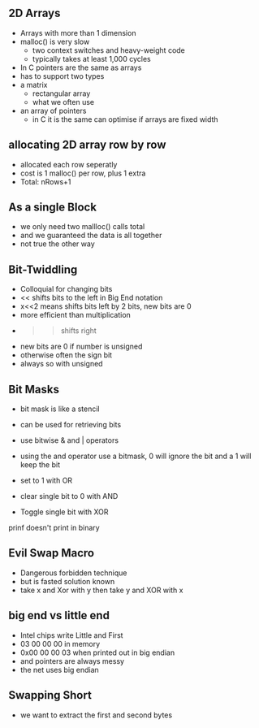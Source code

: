 ## 2D Arrays
- Arrays with more than 1 dimension
- malloc() is very slow
	- two context switches and heavy-weight code
	- typically takes at least 1,000 cycles
- In C pointers are the same as arrays
- has to support two types
- a matrix
	- rectangular array
	- what we often use
- an array of pointers
	- in C it is the same
can optimise if arrays are fixed width
## allocating 2D array row by row
- allocated each row seperatly
- cost is 1 malloc() per row, plus 1 extra
- Total: nRows+1
## As a single Block
- we only need two mallloc() calls total
- and we guaranteed the data is all together
- not true the other way

## Bit-Twiddling
- Colloquial for changing bits
- << shifts bits to the left in Big End notation
- x<<2 means shifts bits left by 2 bits, new bits are 0
- more efficient than multiplication
- >> shifts right
- new bits are 0 if number is unsigned
- otherwise often the sign bit
- always so with unsigned 

## Bit Masks
- bit mask is like a stencil
- can be used for retrieving bits
- use bitwise & and | operators
- using the and operator use a bitmask, 0 will ignore the bit and a 1 will keep the bit

- set to 1 with OR
- clear single bit to 0 with AND
- Toggle single bit with XOR

prinf doesn't print in binary

## Evil Swap Macro
- Dangerous forbidden technique
- but is fasted solution known
- take x and Xor with y then take y and XOR with x

## big end vs little end
- Intel chips write Little and First
- 03 00 00 00 in memory
- 0x00 00 00 03 when printed out in big endian
- and pointers are always messy
- the net uses big endian

## Swapping Short
- we want to extract the first and second bytes